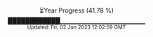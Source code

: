 <p align="center">
⏳Year Progress (41.78 %) <br>
████████████▁▁▁▁▁▁▁▁▁▁▁▁▁▁▁▁▁▁ <br>
<sub>Updated: Fri, 02 Jun 2023 12:02:59 GMT</sub>
</p>

